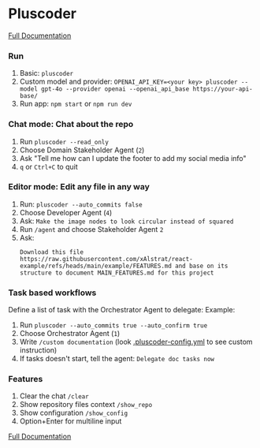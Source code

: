 # Pluscoder
[Full Documentation](https://gitlab.com/codematos/pluscoder-repository/-/blob/main/README.md)


### Run

1. Basic: `pluscoder`
2. Custom model and provider: `OPENAI_API_KEY=<your key> pluscoder --model gpt-4o --provider openai --openai_api_base https://your-api-base/`
3. Run app: `npm start` or `npm run dev`

### Chat mode: Chat about the repo

1. Run `pluscoder --read_only`
2. Choose Domain Stakeholder Agent (`2`)
3. Ask "Tell me how can I update the footer to add my social media info"
4. `q` or `Ctrl+C` to quit

### Editor mode: Edit any file in any way

1. Run: `pluscoder --auto_commits false`
2. Choose Developer Agent (`4`)
3. Ask: `Make the image nodes to look circular instead of squared`
4. Run `/agent` and choose Stakeholder Agent `2` 
5. Ask:
    ```
    Download this file https://raw.githubusercontent.com/xAlstrat/react-example/refs/heads/main/example/FEATURES.md and base on its structure to document MAIN_FEATURES.md for this project
    ```

### Task based workflows
Define a list of task with the Orchestrator Agent to delegate:
Example:
1. Run `pluscoder --auto_commits true --auto_confirm true`
2. Choose Orchestrator Agent (`1`)
3. Write `/custom documentation` (look [.pluscoder-config.yml](.pluscoder-config.yml) to see custom instruction)
4. If tasks doesn't start, tell the agent: `Delegate doc tasks now`

### Features
1. Clear the chat `/clear`
2. Show repository files context `/show_repo`
3. Show configuration `/show_config`
4. Option+Enter for multiline input

[Full Documentation](https://gitlab.com/codematos/pluscoder-repository/-/blob/main/README.md)
